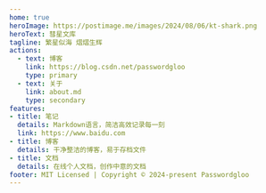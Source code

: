 ```yaml
---
home: true
heroImage: https://postimage.me/images/2024/08/06/kt-shark.png
heroText: 彗星文库
tagline: 繁星似海 熠熠生辉
actions:
  - text: 博客
    link: https://blog.csdn.net/passwordgloo
    type: primary
  - text: 关于
    link: about.md
    type: secondary
features:
- title: 笔记
  details: Markdown语言，简洁高效记录每一刻
  link: https://www.baidu.com
- title: 博客
  details: 干净整洁的博客，易于存档文件
- title: 文档
  details: 在线个人文档，创作中意的文档
footer: MIT Licensed | Copyright © 2024-present Passwordgloo
---
```

